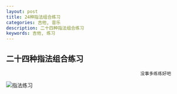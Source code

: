```yaml
---
layout: post
title: 24种指法组合练习
categories: 吉他, 音乐
description: 二十四种指法组合练习
keywords: 吉他, 练习
---
```


## 二十四种指法组合练习

                                                       没事多练练好吧
                

![指法练习](https://ws1.sinaimg.cn/large/b438bf3dly1g0eevf57imj20li0tqh6s.jpg)
